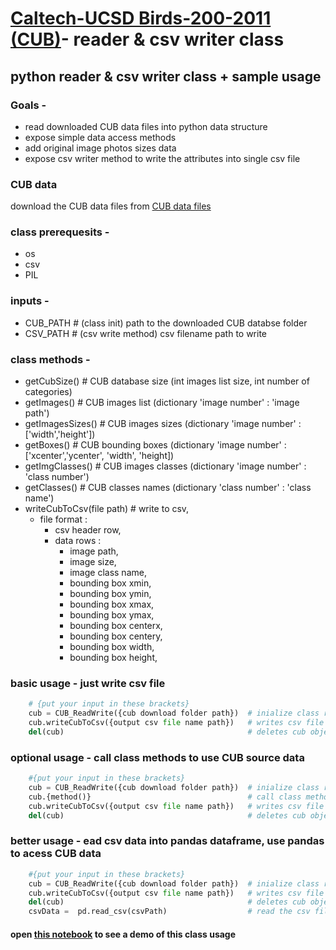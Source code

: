 # [Caltech-UCSD Birds-200-2011 (CUB)](http://www.vision.caltech.edu/visipedia/CUB-200-2011.html)- reader & csv writer class

## python reader & csv writer class + sample usage

### Goals -
 - read downloaded CUB data files into python data structure 
 - expose simple data access methods
 - add original image photos sizes data
 - expose csv writer method to write the attributes into single csv file
    
### CUB data
download the CUB data files from [CUB data files](http://www.vision.caltech.edu/visipedia-data/CUB-200-2011/CUB_200_2011.tgz)

### class prerequesits -  
 - os  
 - csv  
 - PIL  
 
### inputs -  
 - CUB_PATH # (class init) path to the downloaded CUB databse folder  
 - CSV_PATH # (csv write method) csv filename path to write  
       
### class methods -  
 - getCubSize()              # CUB database size  (int images list size, int number of categories)  
 - getImages()               # CUB images list    (dictionary 'image number' : 'image path')  
 - getImagesSizes()          # CUB images sizes   (dictionary 'image number' : \['width','height'\])  
 - getBoxes()                # CUB bounding boxes (dictionary 'image number' : \['xcenter','ycenter', 'width', 'height\])  
 - getImgClasses()           # CUB images classes (dictionary 'image number' : 'class number')  
 - getClasses()              # CUB classes names  (dictionary 'class number' : 'class name')  
 - writeCubToCsv(file path)  # write to csv,   
     - file format :   
         - csv header row,  
         - data rows :  
             - image path,  
             - image size,  
             - image class name,  
             - bounding box xmin,  
             - bounding box ymin,  
             - bounding box xmax,  
             - bounding box ymax,  
             - bounding box centerx,  
             - bounding box centery,  
             - bounding box width,  
             - bounding box height,  
                
### basic usage - just write csv file 
```python
    # {put your input in these brackets}
    cub = CUB_ReadWrite({cub download folder path})  # inialize class read all CU data files from 'folder path'  
    cub.writeCubToCsv({output csv file name path})   # writes csv file to 'file path' in format decribed above  
    del(cub)                                         # deletes cub object  
```

### optional usage - call class methods to use CUB source data
```python
    #{put your input in these brackets}
    cub = CUB_ReadWrite({cub download folder path})  # inialize class read all CU data files from 'folder path' 
    cub.{method()}                                   # call class methods, retuns CUB data as described above     	
    cub.writeCubToCsv({output csv file name path})   # writes csv file to 'file path' in format decribed above  
    del(cub)                                         # deletes cub object  
```
### better usage - ead csv data into pandas dataframe, use pandas to acess CUB data
```python
    #{put your input in these brackets}
    cub = CUB_ReadWrite({cub download folder path})  # inialize class read all CU data files from 'folder path' 
    cub.writeCubToCsv({output csv file name path})   # writes csv file to 'file path' in format decribed above  
    del(cub)                                         # deletes cub object  
    csvData =  pd.read_csv(csvPath)                  # read the csv file into pandas dataframe and use panda's queries
```

#### open [this notebook](https://github.com/zafrirron/cub_read_write/blob/master/cub_read_write_demo.ipynb) to see a demo of this class usage  
